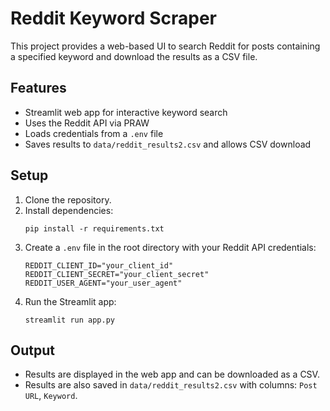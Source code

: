 # Reddit Keyword Scraper

This project provides a web-based UI to search Reddit for posts containing a specified keyword and download the results as a CSV file.

## Features

- Streamlit web app for interactive keyword search
- Uses the Reddit API via PRAW
- Loads credentials from a `.env` file
- Saves results to `data/reddit_results2.csv` and allows CSV download

## Setup

1. Clone the repository.
2. Install dependencies:
   ```
   pip install -r requirements.txt
   ```
3. Create a `.env` file in the root directory with your Reddit API credentials:
   ```
   REDDIT_CLIENT_ID="your_client_id"
   REDDIT_CLIENT_SECRET="your_client_secret"
   REDDIT_USER_AGENT="your_user_agent"
   ```
4. Run the Streamlit app:
   ```
   streamlit run app.py
   ```

## Output

- Results are displayed in the web app and can be downloaded as a CSV.
- Results are also saved in `data/reddit_results2.csv` with columns: `Post URL`, `Keyword`.
